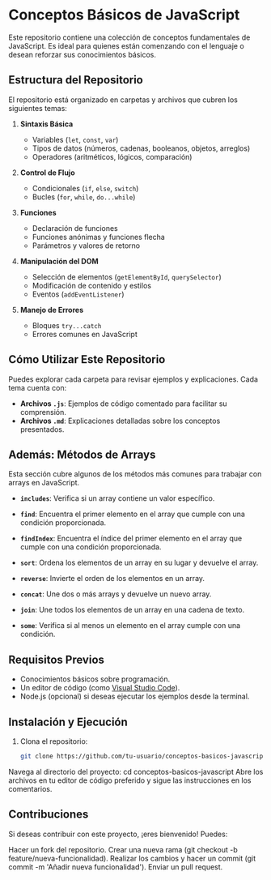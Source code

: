 # Conceptos Básicos de JavaScript

Este repositorio contiene una colección de conceptos fundamentales de JavaScript. Es ideal para quienes están comenzando con el lenguaje o desean reforzar sus conocimientos básicos.

## Estructura del Repositorio

El repositorio está organizado en carpetas y archivos que cubren los siguientes temas:

1. **Sintaxis Básica**
   - Variables (`let`, `const`, `var`)
   - Tipos de datos (números, cadenas, booleanos, objetos, arreglos)
   - Operadores (aritméticos, lógicos, comparación)

2. **Control de Flujo**
   - Condicionales (`if`, `else`, `switch`)
   - Bucles (`for`, `while`, `do...while`)

3. **Funciones**
   - Declaración de funciones
   - Funciones anónimas y funciones flecha
   - Parámetros y valores de retorno

4. **Manipulación del DOM**
   - Selección de elementos (`getElementById`, `querySelector`)
   - Modificación de contenido y estilos
   - Eventos (`addEventListener`)

5. **Manejo de Errores**
   - Bloques `try...catch`
   - Errores comunes en JavaScript

## Cómo Utilizar Este Repositorio

Puedes explorar cada carpeta para revisar ejemplos y explicaciones. Cada tema cuenta con:

- **Archivos `.js`**: Ejemplos de código comentado para facilitar su comprensión.
- **Archivos `.md`**: Explicaciones detalladas sobre los conceptos presentados.

## Además: Métodos de Arrays

Esta sección cubre algunos de los métodos más comunes para trabajar con arrays en JavaScript.

- **`includes`**: Verifica si un array contiene un valor específico.

- **`find`**: Encuentra el primer elemento en el array que cumple con una condición proporcionada.

- **`findIndex`**: Encuentra el índice del primer elemento en el array que cumple con una condición proporcionada.

- **`sort`**: Ordena los elementos de un array en su lugar y devuelve el array.

- **`reverse`**: Invierte el orden de los elementos en un array.

- **`concat`**: Une dos o más arrays y devuelve un nuevo array.

- **`join`**: Une todos los elementos de un array en una cadena de texto.

- **`some`**: Verifica si al menos un elemento en el array cumple con una condición.


## Requisitos Previos

- Conocimientos básicos sobre programación.
- Un editor de código (como [Visual Studio Code](https://code.visualstudio.com/)).
- Node.js (opcional) si deseas ejecutar los ejemplos desde la terminal.

## Instalación y Ejecución

1. Clona el repositorio:
   ```bash
   git clone https://github.com/tu-usuario/conceptos-basicos-javascript.git

Navega al directorio del proyecto: cd conceptos-basicos-javascript
Abre los archivos en tu editor de código preferido y sigue las instrucciones en los comentarios.


## Contribuciones
Si deseas contribuir con este proyecto, ¡eres bienvenido! Puedes:

Hacer un fork del repositorio.
Crear una nueva rama (git checkout -b feature/nueva-funcionalidad).
Realizar los cambios y hacer un commit (git commit -m 'Añadir nueva funcionalidad').
Enviar un pull request.